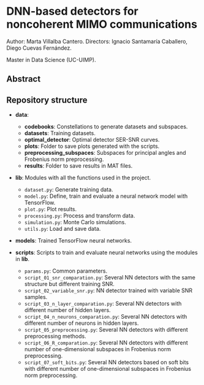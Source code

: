 # DNN-based detectors for noncoherent MIMO communications

Author: Marta Villalba Cantero.
Directors: Ignacio Santamaría Caballero, Diego Cuevas Fernández.

Master in Data Science (UC-UIMP).

## Abstract

## Repository structure

* **data**:
    * **codebooks**: Constellations to generate datasets and subspaces.
    * **datasets**: Training datasets.
    * **optimal_detector**: Optimal detector SER-SNR curves.
    * **plots**: Folder to save plots generated with the scripts.
    * **preprocessing_subspaces**: Subspaces for principal angles and Frobenius norm preprocessing.
    * **results**: Folder to save results in MAT files.

* **lib**: Modules with all the functions used in the project.
    * `dataset.py`: Generate training data.
    * `model.py`: Define, train and evaluate a neural network model with TensorFlow.
    * `plot.py`: Plot results.
    * `processing.py`: Process and transform data.
    * `simulation.py`: Monte Carlo simulations.
    * `utils.py`: Load and save data.

* **models**: Trained TensorFlow neural networks.

* **scripts**: Scripts to train and evaluate neural networks using the modules in **lib**.
    * `params.py`: Common parameters.
    * `script_01_snr_comparation.py`: Several NN detectors with the same structure but different training SNR.
    * `script_02_variable_snr.py`: NN detector trained with variable SNR samples.
    * `script_03_n_layer_comparation.py`: Several NN detectors with different number of hidden layers.
    * `script_04_n_neurons_comparation.py`: Several NN detectors with different number of neurons in hidden layers.
    * `script_05_preprocessing.py`: Several NN detectors with different preprocessing methods.
    * `script_06_R_comparation.py`: Several NN detectors with different number of one-dimensional subspaces in Frobenius norm preprocessing.
    * `script_07_soft_bits.py`: Several NN detectors based on soft bits with different number of one-dimensional subspaces in Frobenius norm preprocessing.
